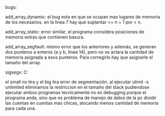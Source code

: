 bugs:

add_array_dynamic:
el bug esta en que se ocupan mas lugares de memoria de los necesarios.
en la linea 7 hay que suplantar <= n + 1 por < n.

add_array_static:
error similar, el programa considera posiciones de memoria extras que contienen basura.

add_array_segfault:
mismo error que los anteriores
y además, se generan dos punteros a enteros (a y b, linea 14), pero no se aclara la cantidad de memoria asignada a esos punteros. Para corregirlo hay que asignarle el tamaño del array.

sigsegv:
C:

el small no tira y el big tira error de segmentación.
al ejecutar ulimit -s unlimited eliminamos la restriccion en el tamaño del stack pudiendose ejecutar ambos programas
tecnicamente no es debugging porque el programa anda, sino que es problema de manejo de datos de la pc
dividir las cuentas en cuentas mas chicas, alocando menos cantidad de memoria para cada una.


